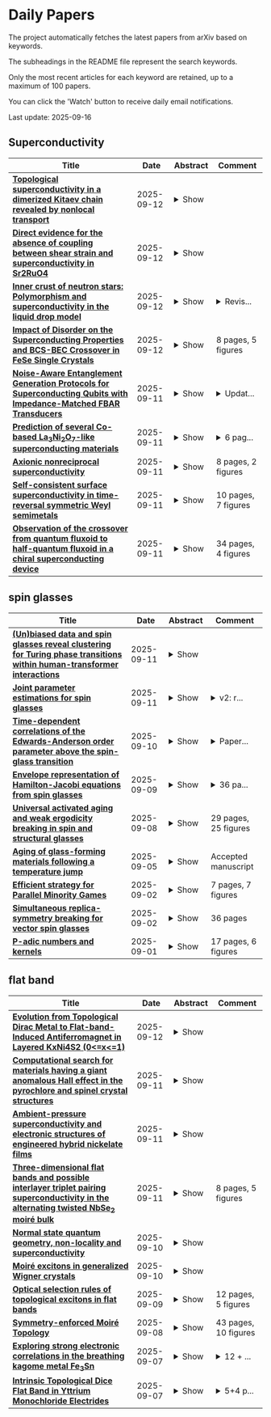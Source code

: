# Daily Papers
The project automatically fetches the latest papers from arXiv based on keywords.

The subheadings in the README file represent the search keywords.

Only the most recent articles for each keyword are retained, up to a maximum of 100 papers.

You can click the 'Watch' button to receive daily email notifications.

Last update: 2025-09-16

## Superconductivity
| **Title** | **Date** | **Abstract** | **Comment** |
| --- | --- | --- | --- |
| **[Topological superconductivity in a dimerized Kitaev chain revealed by nonlocal transport](http://arxiv.org/abs/2509.10412v1)** | 2025-09-12 | <details><summary>Show</summary><p>Artificial Kitaev chains engineered from semiconducting quantum dots coupled by superconducting segments offer a promising route to realize and control Majorana bound states for topological quantum computation. We study a dimerized Kitaev chain--equivalent to a superconducting Su-Schrieffer-Heeger model--and analyze the behavior of the resulting two coupled chains. We show that interference between Majorana edge modes from each chain gives rise to observable signatures in nonlocal conductance. Additionally, we identify a parity effect in the system length that governs the coupling of edge states, supported by an analytical model. Our results provide experimentally accessible probes for Majorana hybridization in mesoscopic topological superconductors.</p></details> |  |
| **[Direct evidence for the absence of coupling between shear strain and superconductivity in Sr2RuO4](http://arxiv.org/abs/2509.10215v1)** | 2025-09-12 | <details><summary>Show</summary><p>The superconducting symmetry of Sr2RuO4 has been intensely debated for many years. A crucial controversy recently emerged between shear-mode ultrasound experiments, which suggest a two-component order parameter, and some uniaxial pressure experiments that suggest a one-component order parameter. To resolve this controversy, we use a new approach to directly apply three different kinds of shear strain to single crystals of Sr2RuO4 and investigate the coupling to superconductivity. After characterising the strain by optical imaging, we observe variations of the transition temperature Tc smaller than 10mK/% as measured by low-frequency magnetic susceptibility, indicating that shear strain has little to no coupling to superconductivity. Our results are consistent with a one-component order parameter model, but such a model cannot consistently explain other experimental evidence such as time-reversal symmetry breaking, superconducting domains, and horizontal line nodes, thus calling for alternative interpretations.</p></details> |  |
| **[Inner crust of neutron stars: Polymorphism and superconductivity in the liquid drop model](http://arxiv.org/abs/2411.17303v2)** | 2025-09-12 | <details><summary>Show</summary><p>Within the liquid drop model built up with the nuclear interaction parametrization Sk$\chi$450, which is based on the chiral effective field theory, we calculate numerically the internal energy density for each of nuclear pasta phases and for the uniform nuclear matter. We provide quantitative arguments in favor of coexistence of various nuclear matter phases at a significant range of total pressure within the inner crust of neutron stars, a concept known as crystal polymorphism. Specifically, we find that differences of the internal energy per baryon for various phases are typically less than the thermal energy per a freedom degree at temperature about $10^8$--$10^9$ K, which sets the energetic scale for thermal fluctuations of state of Fermi liquid from the ground state. The nuclear energy contributions are described using the same parametrization Sk$\chi$450 for the bulk, plain surface and curvature terms. We find that the introduction of the curvature correction changes the ground state in a relevant way. This may be understood as a consequence of the corresponding change in size of the nucleus, which significantly modifies the phase transition densities. Using the calculated structural parameters from liquid drop model, we explore the physical consequences of the expected Cooper pairing of protons in lasagna phase. In this case, we find a crossover between the discreet layered and the three-dimensional anisotropic regimes of superconductivity. Additionally, we study the magnetic stress in lasagna accounting for a rotational lag between superfluid neutrons and the crystal lattice, which is believed to develop naturally in pulsars and magnetars. Our results offer a preliminary insight into rich magnetic properties of the inner crust of neutron stars.</p></details> | <details><summary>Revis...</summary><p>Revised version. 25 pages, 11 figures, 3 tables</p></details> |
| **[Impact of Disorder on the Superconducting Properties and BCS-BEC Crossover in FeSe Single Crystals](http://arxiv.org/abs/2509.09976v1)** | 2025-09-12 | <details><summary>Show</summary><p>We investigate the crystal structure, transport properties and specific heat in five selected FeSe single crystals containing different amounts of disorder. Transport measurements show that disorder significantly suppresses superconducting transition temperature, $T_\mathrm{c}$, and upper critical field, $H_\mathrm{c2}$. Specific heat results confirm a robust multi-gap nature, a larger isotropic gap ($\Delta_\mathrm{s}$) and a smaller anisotropic gap ($\Delta_\mathrm{es}$). The smaller gap $\Delta_\mathrm{es}$ becomes more isotropic with increasing disorder. Additionally, FeSe is regarded as a superconductor in the crossover regime from Bardeen-Cooper-Schrieffer (BCS) to Bose-Einstein condensation (BEC) because of its comparable $\Delta$ and Fermi energy $E_\mathrm{F}$. By introducing disorder, the BCS-BEC crossover in FeSe can be tuned closer to BCS limit, reducing $\Delta/E_\mathrm{F}$ from 1.3 to 0.4.</p></details> | 8 pages, 5 figures |
| **[Noise-Aware Entanglement Generation Protocols for Superconducting Qubits with Impedance-Matched FBAR Transducers](http://arxiv.org/abs/2504.07253v3)** | 2025-09-11 | <details><summary>Show</summary><p>Connecting superconducting quantum processors to telecommunications-wavelength quantum networks is critically necessary to enable distributed quantum computing, secure communications, and other applications. Optically-mediated entanglement heralding protocols offer a near-term solution that can succeed with imperfect components, including sub-unity efficiency microwave-optical quantum transducers. The viability and performance of these protocols relies heavily on the properties of the transducers used: the conversion efficiency, resonator lifetimes, and added noise in the transducer directly influence the achievable entanglement generation rate and fidelity of an entanglement generation protocol. Here, we use an extended Butterworth-van Dyke (BVD) model to optimize the conversion efficiency and added noise of a Thin Film Bulk Acoustic Resonator (FBAR) piezo-optomechanical transducer. We use the outputs from this model to calculate the fidelity of one-photon and two-photon entanglement heralding protocols in a variety of operating regimes. For transducers with matching circuits designed to either minimize the added noise or maximize conversion efficiency, we theoretically estimate that entanglement generation rates of greater than $160\;\mathrm{kHz}$ can be achieved at moderate pump powers with fidelities of $>90\%$. This is the first time a BVD equivalent circuit model is used to both optimize the performance of an FBAR transducer and to directly inform the design and implementation of an entanglement generation protocol. These results can be applied in the near term to realize quantum networks of superconducting qubits with realistic experimental parameters.</p></details> | <details><summary>Updat...</summary><p>Updated with provisionally accepted version to appear in IOP Quantum Science & Technology</p></details> |
| **[Prediction of several Co-based La$_3$Ni$_2$O$_7$-like superconducting materials](http://arxiv.org/abs/2509.09664v1)** | 2025-09-11 | <details><summary>Show</summary><p>High temperature superconductivity has been found in Fe, Ni, and Cu compounds, but not Co, where the Ni compounds include the recently found bilayer nickelate La$_3$Ni$_2$O$_7$ under high pressure. Here we theoretically predict several Co-based La$_3$Ni$_2$O$_7$-like high-temperature superconducting materials. With electron doping to high-pressure bilayer cobaltate La$_3$Co$_2$O$_7$, we find that LaTh$_2$Co$_2$O$_7$, La$_3$Ni$_2$O$_5$Cl$_2$, and La$_3$Ni$_2$O$_5$Br$_2$ may show similar crystal structures and strongly correlated electronic structures to bilayer nickelate La$_3$Ni$_2$O$_7$ under high pressure. Within the random-phase approximation (RPA), the leading pairing symmetry in these materials is $s$-wave.</p></details> | <details><summary>6 pag...</summary><p>6 pages, 4 figures, 3 tables</p></details> |
| **[Axionic nonreciprocal superconductivity](http://arxiv.org/abs/2506.05550v2)** | 2025-09-11 | <details><summary>Show</summary><p>In nonreciprocal superconductors, inversion and time-reversal symmetries are absent, which may be broken extrinsically or spontaneously. Here, we consider a simple BCS model with both attractive singlet and attractive triplet pairing channels. We show that when the triplet instability dominates, the model predicts a nonreciprocal superconducting state of the axionic subtype, in which both inversion and time-reversal symmetries are spontaneously broken by the superconductivity without requiring spin-orbit coupling. This leads to characteristic experimental signatures of spontaneous symmetry breaking in superconductors, such as a two-step transition in the specific heat. We critically analyze whether familiar pairing mechanisms such as the electron-phonon interaction and ferromagnetic spin fluctuations could produce such an axionic state.</p></details> | 8 pages, 2 figures |
| **[Self-consistent surface superconductivity in time-reversal symmetric Weyl semimetals](http://arxiv.org/abs/2410.05381v2)** | 2025-09-11 | <details><summary>Show</summary><p>Weyl semimetals host topologically protected surface states, the so-called Fermi arcs, that have a penetration depth into the bulk that depends on surface-momentum, and diverges at the Weyl points. It has recently been observed in PtBi$_2$ that such Fermi arc states can become superconducting, with a critical temperature larger than that of the bulk. Here we introduce a general variational method that captures the interplay between surface and bulk superconductivity, for any bulk Hamiltonian that harbors (topological) surface states with varying penetration depth. From the self-consistent solutions we establish that the surface state localization length of Weyl semimetals leads to characteristic features in the surface superconductivity, with a gap depending on surface momentum and a penetration length for the order parameter that is temperature-dependent due to competition with the bulk superconductivity.</p></details> | 10 pages, 7 figures |
| **[Observation of the crossover from quantum fluxoid to half-quantum fluxoid in a chiral superconducting device](http://arxiv.org/abs/2509.09431v1)** | 2025-09-11 | <details><summary>Show</summary><p>Topological superconductors are one of the intriguing material groups from the viewpoint of not only condensed matter physics but also industrial application such as quantum computers based on Majorana fermion. For the real application, developments of the thin-film topological superconductors are highly desirable. Bi/Ni bilayer is a possible candidate for thin-film chiral superconductors where the time-reversal symmetry is broken. Here we report the phase shift of resistance oscillations by half flux quantum in a ring-shaped device of epitaxial Bi/Ni bilayer induced by a small magnetic field through the ring. The half quantum fluxoid can be a decisive evidence for unconventional superconductors where the superconducting order parameter has an internal degree of freedom. The present result provides a functional operating principle for quantum devices where the phase of the supercurrent can be shifted by \pi with a small magnetic field, based on the internal degree of freedom possessed by topological superconductivity.</p></details> | 34 pages, 4 figures |

## spin glasses
| **Title** | **Date** | **Abstract** | **Comment** |
| --- | --- | --- | --- |
| **[(Un)biased data and spin glasses reveal clustering for Turing phase transitions within human-transformer interactions](http://arxiv.org/abs/2505.02879v2)** | 2025-09-11 | <details><summary>Show</summary><p>This paper studies a Large Language Model's ability to exhibit intelligence equivalent to that of a human by analyzing temperature-induced phase transitions, abrupt changes in the macroscopic behavior of a system, in the Turing test. We utilize three approaches: statistical analysis and bias quantification of a human evaluation survey, information retrieval from real human-written versus AI-generated text data using cosine similarity as a comparison metric, and mathematical spin glass model and simulation. We collect text data in the case study of Flitzing, a tradition of emailing poem-like romantic invitations at Dartmouth College because of its richness in information. Across the three approaches, we obtain consistency in phase transition and clustering results, which also align with literature on the mathematics of transformers and metastability. Our work inspires utilizing spin glass theory for the mathematical foundations of artificial intelligence, especially under environmental stochasticity from human interactions, with justification from real data.</p></details> |  |
| **[Joint parameter estimations for spin glasses](http://arxiv.org/abs/2406.10760v2)** | 2025-09-11 | <details><summary>Show</summary><p>Spin glass models with quadratic-type Hamiltonians are disordered statistical physics systems with competing ferromagnetic and anti-ferromagnetic spin interactions. The corresponding Gibbs measures belong to the exponential family parametrized by (inverse) temperature $\beta>0$ and external field $h\in\mathbb{R}$. Given a sample from these Gibbs measures, a statistically fundamental question is to infer the temperature and external field parameters. In 2007, Chatterjee (Ann. Statist. 35 (2007), no.5, 1931-1946) first proved that in the absence of external field $h=0$, the maximum pseudolikelihood estimator for $\beta$ is $\sqrt{N}$-consistent under some mild assumptions on the disorder matrices. It was left open whether the same method can be used to estimate the temperature and external field simultaneously. In this paper, under some easily verifiable conditions, we prove that the bivariate maximum pseudolikelihood estimator is indeed jointly $\sqrt{N}$-consistent for the temperature and external field parameters. The examples cover the classical Sherrington-Kirkpatrick model and its diluted variants.</p></details> | <details><summary>v2: r...</summary><p>v2: results improved by dropping the non flatness of free energy condition. Fixed an issue in the proof of existence of MPLE. Minor updates on the proof of concentration Lemma 2.1 and Proof of positivity of the Hessian. 25 pages, 1 figure</p></details> |
| **[Time-dependent correlations of the Edwards-Anderson order parameter above the spin-glass transition](http://arxiv.org/abs/2509.08955v1)** | 2025-09-10 | <details><summary>Show</summary><p>In 1975 Edwards and Anderson introduced a new paradigm that interacting quenched systems, such as a spin-glass, have a phase transition in which long time memory of spatial patterns is realized without spatial correlations. We show here that the information about the time-dependent correlations above the spin-glass transition are embedded in the four spin correlations of the intensity of speckle pattern. This encodes the spin-orientation memory and can be measured by the technique of resonant magnetic x-ray photon correlation spectroscopy (RM- XPCS). We have implemented this method to observe and accurately characterize the critical slowing down of the spin orientation fluctuations in the classic metallic spin glass alloy $Cu_{1-x}{Mn}_x$ over time scales of ${2}$ sec. to $2 \times 10^{\mathbf{4}}$ secs. Remarkably the divergence of the correlation time as a function of temperature is consistent with the Vogel-Vulcher law, universally used to characterize the viscous relaxation time in structural glasses. Our method also opens the way for studying phase transitions in systems such as spin ices, quantum spin liquids, the structural glass transition, as well as possibly provide new perspectives on the multifarious problems in which spin-glass concepts have found applications.</p></details> | <details><summary>Paper...</summary><p>Paper with supplementary sections</p></details> |
| **[Envelope representation of Hamilton-Jacobi equations from spin glasses](http://arxiv.org/abs/2412.20610v2)** | 2025-09-09 | <details><summary>Show</summary><p>Recently, [arXiv:2311.08980] demonstrated that, if it exists, the limit free energy of possibly non-convex spin glass models must be determined by a characteristic of the associated infinite-dimensional non-convex Hamilton-Jacobi equation. In this work, we investigate a similar theme purely from the perspective of PDEs. Specifically, we study the unique viscosity solution of the aforementioned equation and derive an envelope-type representation formula for the solution, in the form proposed by Evans in [doi:10.1007/s00526-013-0635-3]. The value of the solution is expressed as an average of the values along characteristic lines, weighted by a non-explicit probability measure. The technical challenges arise not only from the infinite dimensionality but also from the fact that the equation is defined on a closed convex cone with an empty interior, rather than on the entire space. In the introduction, we provide a description of the motivation from spin glass theory and present the corresponding results for comparison with the PDE results.</p></details> | <details><summary>36 pa...</summary><p>36 pages; journal version</p></details> |
| **[Universal activated aging and weak ergodicity breaking in spin and structural glasses](http://arxiv.org/abs/2501.00338v4)** | 2025-09-08 | <details><summary>Show</summary><p>Glasses possess complex energy landscapes and exhibit non-equilibrium aging dynamics. Here, we propose a generalized trap model for activated aging based on a key static property of the energy landscape: the distribution of energy barriers. Our theory predicts that, upon cooling, weak ergodicity breaking (WEB) in quenching dynamics occurs prior to strong ergodicity breaking in equilibrium dynamics. Furthermore, the theory indicates that the characteristic size of activation clusters can be deduced from the logarithmic decay of the time-correlation function. We rigorously test the model's assumptions and predictions using the simplest spin glass model - the random energy model. The predicted aging behavior is also universally observed in paradigmatic structural glasses, including the Weeks-Chandler-Andersen (WCA) model and amorphous silica. Remarkably, applying our framework to the WCA model allows us to extract a static length from the non equilibrium dynamics, extending its observable growth range from a mere factor of 2-3 to a full order of magnitude and providing supportive evidence for the random first-order transition scenario. Finally, we propose a unified ergodic-WEB phase diagram for aging dynamics in general glassy systems.</p></details> | 29 pages, 25 figures |
| **[Aging of glass-forming materials following a temperature jump](http://arxiv.org/abs/2509.03022v2)** | 2025-09-05 | <details><summary>Show</summary><p>Physical aging is one of the non-equilibrium phenomena where physical properties change over time due to structural relaxation. Aging in spin glass systems has been explained by a trap model on the temperature-independent energy landscape. Meanwhile, in the free energy landscape (FEL) approach to aging phenomena, it is assumed that the FEL responds to temperature changes with a time delay. In this paper, aging in a glass forming model in which both the trapping effect and the delayed response of the FEL exist is studied after the temperature is changed. It is confirmed that the trapping effect gives rise to Type-I aging where the relaxation time increases with waiting time regardless of the direction of temperature change, and that the delayed response of the FEL produces Type-II aging where the waiting-time dependence of the relaxation time depends on the direction of temperature change. When both effects exist and the response time of the FEL is appropriate, these effects can be differentiated in the short-time behavior of the temporal relaxation time. It is argued that the material time or the internal clock and the fictive temperature introduced phenomenologically are understood as the concepts describing the delayed response of the FEL to temperature change.</p></details> | Accepted manuscript |
| **[Efficient strategy for Parallel Minority Games](http://arxiv.org/abs/2509.02770v1)** | 2025-09-02 | <details><summary>Show</summary><p>We study the parallel Minority Game, where a group of agents, each having two choices, try to independently decide on a strategy such that they stay on minority between their own two choices. However, there are multiple such groups of agents, and some of them have common choices. This overlap brings in additional competition among the agents making the variance reduction a complex optimization problem. We study multiple stochastic strategies and find that the most efficient strategy is the one where the agents have just the memory of their last visit to the their alternative choice. The resulting dynamics, even though giving the lowest population variance among the strategies studied here, end up in a frozen state. However, the frozen state does not bring the the variance to its lowest possible value; a situation qualitatively analogous to spin-glass systems.</p></details> | 7 pages, 7 figures |
| **[Simultaneous replica-symmetry breaking for vector spin glasses](http://arxiv.org/abs/2411.14105v2)** | 2025-09-02 | <details><summary>Show</summary><p>We consider mean-field vector spin glasses with possibly non-convex interactions. Up to a small perturbation of the parameters defining the model, the asymptotic behavior of the Gibbs measure is described in terms of a critical point of an explicit functional. In this paper, we study some properties of these critical points. Under modest assumptions ensuring that different types of spins interact, we show that the replica-symmetry-breaking structures of the different types of spins are in one-to-one correspondence with one another. For instance, if some type of spins displays one level of replica-symmetry breaking, then so do all the other types of spins. This extends the recent results of [Electronic Journal of Probability, 27:1-75, 2022] and [Comm. Math. Phys., 394(3):1101-1152, 2022] that were obtained in the case of multi-species spherical spin glasses with convex interactions.</p></details> | 36 pages |
| **[P-adic numbers and kernels](http://arxiv.org/abs/2411.15377v2)** | 2025-09-01 | <details><summary>Show</summary><p>We discuss the relation between p-adic numbers and kernels in view of a recent large deviation theory for mean-field spin glasses. As an application we show several fundamental properties of numerical bases in kernel language. In particular, we show that the Derrida's Generalized Random Energy Model can be interpreted as a (random) numerical base. We also show an application to the Primon gas and the Riemann Zeta Function.</p></details> | 17 pages, 6 figures |

## flat band
| **Title** | **Date** | **Abstract** | **Comment** |
| --- | --- | --- | --- |
| **[Evolution from Topological Dirac Metal to Flat-band-Induced Antiferromagnet in Layered KxNi4S2 (0<=x<=1)](http://arxiv.org/abs/2509.09903v1)** | 2025-09-12 | <details><summary>Show</summary><p>Condensed matter systems with coexisting Dirac cones and flat bands, and a switchable control between them within a single system, are desirable but remarkably uncommon. Here we report a layered quantum material system, KxNi4S2 (0 <= x <= 1), that simultaneously hosts both characteristics without involving typical Kagome/honeycomb lattices. Enabled by a topochemical K-deintercalation process, the Fermi surface can be fine-tuned continuously over a wide range of energies. Consequently, a non-magnetic Dirac-metal state with a topological nontrivial Z2 index of 1;(000), supported by first-principles calculations and high mobility up to 1471 cm2V-1s-1, is observed on the K-rich x = 1 side, whereas a flat-band induced antiferromagnetic state with TN up to 10.1 K emerges as K-content approaches 0. The KxNi4S2 system offers a versatile platform for exploring emerging phenomena and underscores a viable pathway for in-situ control of quantum materials dominated by Dirac cones, flat bands, and their interplay.</p></details> |  |
| **[Computational search for materials having a giant anomalous Hall effect in the pyrochlore and spinel crystal structures](http://arxiv.org/abs/2504.18320v2)** | 2025-09-11 | <details><summary>Show</summary><p>Ferromagnetic pyrochlore and spinel materials with topological flat bands are of interest for their potential to exhibit a giant anomalous Hall effect (AHE). In this work, we present computational predictions of stability and electronic structure for 448 compositions within the pyrochlore (A2B2O7) and spinel (AB2O4) frameworks. Of these, 92 are predicted to be thermodynamically stable or close (< 100 meV/atom) to the convex hull, with trends deviating from expectations based on ionic radius-ratio rules. Thirteen are predicted to adopt a ferromagnetic ground state among the collinear configurations considered. Two additional materials meeting these criteria were also identified from open materials databases. Calculations of anomalous Hall angles (AHA) and conductivities reveal that 11 of the screened materials are promising candidates for spintronic applications requiring high electronic conductivity and a giant AHE. Our results suggest that the AHA can be further enhanced by tuning the Fermi level, for example through chemical doping. Using this approach, we identify five materials whose AHA exceed 0.2 under the approximation of collinear magnetism. Notably, Ag2Pt2O7 exhibits a high AHA of 0.405 when its Fermi level is optimized. These findings provide a roadmap for the targeted synthesis of new pyrochlore and spinel compounds with enhanced AHE properties. They also broaden the compositional design space for these structures and support the discovery of high-performance materials for next-generation spintronic applications.</p></details> |  |
| **[Ambient-pressure superconductivity and electronic structures of engineered hybrid nickelate films](http://arxiv.org/abs/2509.03502v2)** | 2025-09-11 | <details><summary>Show</summary><p>Ruddlesden-Popper (RP) nickelates have emerged as a crucial platform for exploring the mechanisms of high-temperature superconductivity. However, the Fermi surface topology required for superconductivity remains elusive. Here, we report the thin film growth and ambient-pressure superconductivity of both hybrid monolayer-bilayer (1212) and pure bilayer (2222) structures, together with the absence of superconductivity in hybrid monolayer-trilayer (1313) structure, under identical compressive epitaxial strain. The onset superconducting transition temperature is up to 50 K, exceeding the McMillan limit, in the 1212 structure. Angle-resolved photoemission spectroscopy reveals key Fermi surface differences in these atomically-engineered structures. In superconducting 1212 and 2222 films, a dispersive hole-like band (i.e. the {\gamma} band) crosses the Fermi level, surrounding the Brillouin zone corner. In contrast, the top of the {\gamma} flat band is observed ~70 meV below the Fermi level in the non-superconducting 1313 films. Our findings expand the family of ambient-pressure nickelate superconductors and establish a connection between structural configuration, electronic structure, and the emergence of superconductivity in nickelates.</p></details> |  |
| **[Three-dimensional flat bands and possible interlayer triplet pairing superconductivity in the alternating twisted NbSe$_2$ moiré bulk](http://arxiv.org/abs/2509.09109v1)** | 2025-09-11 | <details><summary>Show</summary><p>Moir\'e superlattices hosting flat bands and correlated states have emerged as a focal topic in condensed matter research. Through first-principles calculations, we investigate three-dimensional flat bands in alternating twisted NbSe$_2$ moir\'e bulk structures. These structures exhibit enhanced interlayer interactions compared to twisted bilayer configurations. Our results demonstrate that moir\'e bulks undergo spontaneous large-scale structural relaxation, resulting in the formation of remarkably flat energy bands at twist angles $\leq$ 7.31{\deg}. The $k_z$-dependent dispersion of flat bands across different moir\'e bulks reveals their intrinsic three-dimensional character. The presence of out-of-plane mirror symmetry in these moir\'e bulk structures suggests possible interlayer triplet superconducting pairing mechanisms that differ from those in twisted bilayer systems. Our work paves the way for exploring potential three-dimensional flat bands in other moir\'e bulk systems.</p></details> | 8 pages, 5 figures |
| **[Normal state quantum geometry, non-locality and superconductivity](http://arxiv.org/abs/2504.16239v2)** | 2025-09-10 | <details><summary>Show</summary><p>We investigate aspects of the relation between the quantum geometry of the normal state (NS) and the superconducting phase, through the lens of non-locality. By relating band theory to quantum estimation theory, we derive a direct momentum-dependent relation between quantum geometry and the quantum fluctuations of the position operator. We then investigate two effects of the NS quantum geometry on superconductivity. On the one hand, we present a physical interpretation of the conventional and geometric contributions to the superfluid weight in terms of two different movements of the normal state charge carriers forming the Cooper pairs. The first contribution stems from their center-of-mass motion while the second stems from their zero-point motion, thereby explaining its persistence in flat-band systems. On the other hand, we phenomenologically derive an emergent Darwin term driven by the NS quantum metric. We show its form in one and two-body problems, derive the effective pairing potential in $s$-wave superconductors, and explicit its form in the case of two-dimensional massive Dirac fermions. We thus show that the NS quantum metric screens the pairing interaction and weakens superconductivity, which could be tested experimentally by doping a superconductor. Our work reveals the ambivalent relationship between non-interacting quantum geometry and superconductivity, and possibly in other correlated phases.</p></details> |  |
| **[Moiré excitons in generalized Wigner crystals](http://arxiv.org/abs/2509.08211v1)** | 2025-09-10 | <details><summary>Show</summary><p>Moir\'e superlattices of transition-metal dichalcogenide bilayers host strong Coulomb interactions residing in narrow electron bands, leading to correlated insulating states at fractional carrier doping densities, known as generalized Wigner crystals. In excited states, the formation of moir\'e excitons is expected to be fundamentally shaped by the Wigner-crystal ground states, manifesting an intricate interplay between electronic and excitonic correlations. However, the microscopic description of these Wigner crystalline excitons (WCEs) remains elusive, largely subject to speculations, and is further needed for the understanding of exotic excitonic phases (e.g., exciton insulators and exciton density waves) and their unique properties (e.g., anomalous exciton diffusion). Here, using first-principles many-body GW-Bethe-Salpeter-equation calculations, we directly reveal the internal structures of WCEs in angle-aligned MoSe2/MoS2 moir\'e heterostructure at hole fillings of 1/3 and 2/3. Our results unveil the propagation of correlation effects from the ground state to excited states, shaping the real-space characteristics of WCEs. The strong two-particle excitonic correlations dominate over the kinetic energy of free electron-hole pairs, in analog to the strong single-particle correlations of flat bands. We propose that such unusual excited-state correlation effects of WCEs can be experimentally probed by photocurrent tunneling microscopy. Our work provides a microscopic understanding of strongly correlated WCEs, suggesting them as a highly tunable mixed boson-fermion platform to study many-body interactions and phenomena.</p></details> |  |
| **[Optical selection rules of topological excitons in flat bands](http://arxiv.org/abs/2509.03601v2)** | 2025-09-09 | <details><summary>Show</summary><p>Topological excitons are superpositions of electron-hole pair states, characterized by an envelope function with finite vorticity in momentum space. This vorticity is determined by the underlying topology of the electronic bands. We derive the optical selection rules for topological excitons in flat bands, considering different topological two-band models: a family of Hamiltonians with skyrmion pseudo-spin textures, the flattened BHZ model for a single spin and the flattened Haldane model. We derive the selection rules for these three models accounting for short-range interactions. We also consider the non-hydrogenic spectrum of excitons in the single-spin flattened BHZ model with Coulomb interactions. We show that for the case of two flat bands with skyrmion pseudo-spin textures, all excitons are bright, and the handedness of the light that couples to them is fixed by the vorticity of the pseudo-spin texture. For the single-spin flattened BHZ model, we show that bright excitons couple to circularly polarized light, regardless of the range of the interactions. In the flattened Haldane model, topological excitons couple to elliptically polarized light. We obtain the phase diagram for the polarization of light in this model as a function of microscopic parameters of the Hamiltonian. Our results demonstrate how band topology affects exciton properties, offering a framework for predicting light-matter interactions in topological materials with flat bands.</p></details> | 12 pages, 5 figures |
| **[Symmetry-enforced Moiré Topology](http://arxiv.org/abs/2509.06906v1)** | 2025-09-08 | <details><summary>Show</summary><p>Topological flat bands in two-dimensional (2D) moir\'e materials have emerged as promising platforms for exploring the interplay between topology and correlation effects. However, realistic calculations of moir\'e band topology using density functional theory (DFT) are computationally inefficient due to the large number of atoms in a single moir\'e unit cell. In this work, we propose a systematic scheme to predict the topology of moir\'e bands from atomic symmetry data and moir\'e symmetry group, both of which can be efficiently extracted from DFT. Specifically, for $\Gamma$-valley electron gases, we find that certain combinations of atomic symmetry data and moir\'e symmetry groups can enforce nontrivial band topology in the low-energy moir\'e bands, as long as the moir\'e band gap is smaller than the atomic band splitting at the moir\'e Brillouin zone boundary. This symmetry-enforced nontrivial moir\'e topology, including both topological insulators and topological semimetals, is robust against various material-specific details such as the precise form and strength of the moir\'e potential or the exact twist angle. By exhaustively scanning all 2D atomic symmetry data and moir\'e symmetry groups, we identify 197 combinations that can yield symmetry-enforced nontrivial moir\'e topology, and we verify one such combination using a moir\'e model with cubic Rashba spin-orbit coupling. Our approach is generalizable to other valleys and provides a useful guideline for experimental efforts to discover and design new topologically nontrivial moir\'e materials.</p></details> | 43 pages, 10 figures |
| **[Exploring strong electronic correlations in the breathing kagome metal Fe$_3$Sn](http://arxiv.org/abs/2501.03039v2)** | 2025-09-07 | <details><summary>Show</summary><p>Kagome metals have emerged as pivotal materials in condensed matter physics due to their unique geometric arrangement and intriguing electronic properties. Understanding the origin of magnetism in these materials, particularly in iron rich Fe-Sn binary compounds like Fe$_3$Sn, holds a significant importance, as they represent potential candidates for permanent magnets with a high Curie temperature and a strong magnetic anisotropy. In the present study, we employ density-functional theory and dynamical mean-field theory to analyze the electronic structure and magnetic properties of Fe$_3$Sn. Our investigation reveals the presence of several nearly-flat bands and Weyl nodes at low excitation energies. The inclusion of local correlation effects is shown to push these features even closer to the Fermi energy, which may be important for their manipulation via external stimuli. Regarding magnetism, the Hubbard-like interaction leads to an increase of orbital polarization at the expenses of a minor reduction of the spin moment. The magnetic anisotropy energy exhibits a strong dependence on the particular choice of the Coulomb interaction parameters. Additionally, our detailed analysis of the interatomic exchange interactions indicates a significant contribution from the antisymmetric exchange, i.e. the Dzyaloshinskii-Moriya interaction, which showcases the existence of magnetic chirality in the system. Overall, our investigation highlights a strong interplay between the flat bands near the Fermi level, the local Coulomb interaction and the triangular geometry of the lattice, which plays a crucial role in driving the magnetic properties of this material.</p></details> | <details><summary>12 + ...</summary><p>12 + 6 pages, 4 + 11 figures</p></details> |
| **[Intrinsic Topological Dice Flat Band in Yttrium Monochloride Electrides](http://arxiv.org/abs/2509.05958v1)** | 2025-09-07 | <details><summary>Show</summary><p>In a recent experiment [arXiv:2508.21311] the long-sought dice lattice and its characteristic flat band has been discovered for the first time in the two-dimensional layered electride yttrium monochloride (YCl), in which the interstitial anionic electrons of the electride self-organize into a dice lattice geometry. In this Letter, combining symmetry analysis, relativistic density-functional theory and realistic tight-binding model calculations, we predict that the dice flat band in YCl is intrinsically topological and characterized by a high Chern number of $\mathcal{C} = \pm 4$. In particular, the intrinsic atomic spin-orbit coupling (SOC) from $4d$-electrons of yttrium atoms creates topological gaps on the scale of 20 meV near $\pm K$ and leads to the emergence of nontrivial Berry curvatures and band topology. Displacement fields applied across the layered electride architecture can easily drive topological phase transitions. Our findings establish the newly discovered YCl electride as the first natural material hosting a dice flat Chern band without any extrinsic band engineering.</p></details> | <details><summary>5+4 p...</summary><p>5+4 pages, 3+1 figures. Comments are welcome</p></details> |

